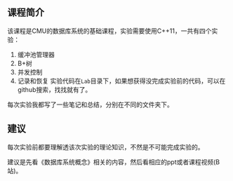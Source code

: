 

## 课程简介
该课程是CMU的数据库系统的基础课程，实验需要使用C++11，一共有四个实验：
1. 缓冲池管理器
2. B+树
3. 并发控制
4. 记录和恢复
实验代码在`Lab`目录下，如果想获得没完成实验前的代码，可以在github搜索，找找就有了。

每次实验我都写了一些笔记和总结，分别在不同的文件夹下。

## 建议
每次实验前都要理解透该次实验的理论知识，不然是不可能完成实验的。

建议是先看《数据库系统概念》相关的内容，然后看相应的ppt或者课程视频(B站)。
